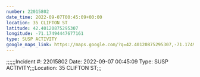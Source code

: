 ```yaml
---
number: 22015802
date_time: 2022-09-07T00:45:09+00:00
location: 35 CLIFTON ST
latitude: 42.40120875295307
longitude: -71.17494447677161
type: SUSP ACTIVITY
google_maps_link: https://maps.google.com/?q=42.40120875295307,-71.17494447677161
---
```


;;;;;;Incident #: 22015802   Date: 2022-09-07 00:45:09   Type: SUSP ACTIVITY;;;Location: 35 CLIFTON ST;;;
